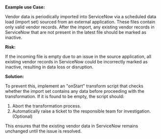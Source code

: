 **Example use Case:**

Vendor data is periodically imported into ServiceNow via a scheduled data load (import set) sourced from an external application. These files contain only valid vendor records. After the import, any existing vendor records in ServiceNow that are not present in the latest file should be marked as inactive.

**Risk:**

If the incoming file is empty due to an issue in the source application, all existing vendor records in ServiceNow could be incorrectly marked as inactive, resulting in data loss or disruption.

**Solution:**

To prevent this, implement an "onStart" transform script that checks whether the import set contains any data before proceeding with the transformation. If it is found to be empty, the script should:

1. Abort the transformation process.
2. Automatically raise a ticket to the responsible team for investigation.(Optional)


   
This ensures that the existing vendor data in ServiceNow remains unchanged until the issue is resolved.
